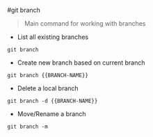 #git branch

> Main command for working with branches

- List all existing branches

`git branch`

- Create new branch based on current branch

`git branch {{BRANCH-NAME}}`

- Delete a local branch

`git branch -d {{BRANCH-NAME}}`

- Move/Rename a branch

`git branch -m`
